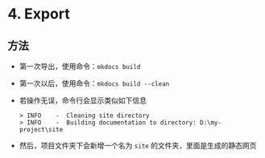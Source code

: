 # 4. Export

## 方法

- 第一次导出，使用命令：`mkdocs build`
- 第一次以后，使用命令：`mkdocs build --clean`
- 若操作无误，命令行会显示类似如下信息

    ```
    > INFO    -  Cleaning site directory
    > INFO    -  Building documentation to directory: D:\my-project\site
    ```

- 然后，项目文件夹下会新增一个名为 `site` 的文件夹，里面是生成的静态网页

